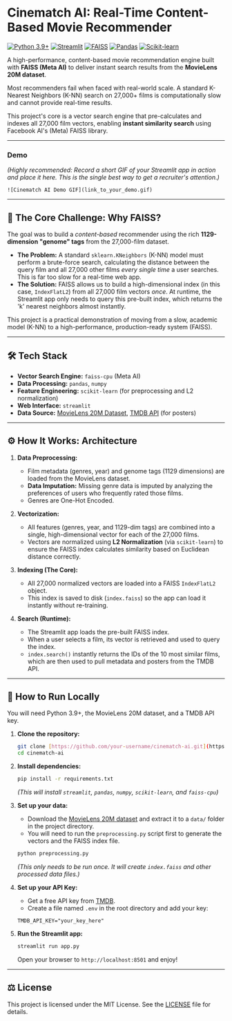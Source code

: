 # Cinematch AI: Real-Time Content-Based Movie Recommender

[![Python 3.9+](https://img.shields.io/badge/Python-3.9+-blue?logo=python)](https://www.python.org/)
[![Streamlit](https://img.shields.io/badge/Streamlit-App-red?logo=streamlit)](https://streamlit.io)
[![FAISS](https://img.shields.io/badge/FAISS-Vector_Search-blue?logo=meta)](https://faiss.ai/)
[![Pandas](https://img.shields.io/badge/Pandas-Data_Processing-blue?logo=pandas)](https://pandas.pydata.org/)
[![Scikit-learn](https://img.shields.io/badge/Scikit--learn-Preprocessing-orange?logo=scikit-learn)](https://scikit-learn.org/)

A high-performance, content-based movie recommendation engine built with **FAISS (Meta AI)** to deliver instant search results from the **MovieLens 20M dataset**.

Most recommenders fail when faced with real-world scale. A standard K-Nearest Neighbors (K-NN) search on 27,000+ films is computationally slow and cannot provide real-time results.

This project's core is a vector search engine that pre-calculates and indexes all 27,000 film vectors, enabling **instant similarity search** using Facebook AI's (Meta) FAISS library.

***

###  Demo

*(Highly recommended: Record a short GIF of your Streamlit app in action and place it here. This is the single best way to get a recruiter's attention.)*

`![Cinematch AI Demo GIF](link_to_your_demo.gif)`

---

## 🚀 The Core Challenge: Why FAISS?

The goal was to build a *content-based* recommender using the rich **1129-dimension "genome" tags** from the 27,000-film dataset.

* **The Problem:** A standard `sklearn.KNeighbors` (K-NN) model must perform a brute-force search, calculating the distance between the query film and all 27,000 other films *every single time* a user searches. This is far too slow for a real-time web app.
* **The Solution:** FAISS allows us to build a high-dimensional index (in this case, `IndexFlatL2`) from all 27,000 film vectors *once*. At runtime, the Streamlit app only needs to query this pre-built index, which returns the 'k' nearest neighbors almost instantly.

This project is a practical demonstration of moving from a slow, academic model (K-NN) to a high-performance, production-ready system (FAISS).

---

## 🛠 Tech Stack

* **Vector Search Engine:** `faiss-cpu` (Meta AI)
* **Data Processing:** `pandas`, `numpy`
* **Feature Engineering:** `scikit-learn` (for preprocessing and L2 normalization)
* **Web Interface:** `streamlit`
* **Data Source:** [MovieLens 20M Dataset](https://grouplens.org/datasets/movielens/20m/), [TMDB API](https://www.themoviedb.org/documentation/api) (for posters)

---

## ⚙️ How It Works: Architecture

1.  **Data Preprocessing:**
    * Film metadata (genres, year) and genome tags (1129 dimensions) are loaded from the MovieLens dataset.
    * **Data Imputation:** Missing genre data is imputed by analyzing the preferences of users who frequently rated those films.
    * Genres are One-Hot Encoded.

2.  **Vectorization:**
    * All features (genres, year, and 1129-dim tags) are combined into a single, high-dimensional vector for each of the 27,000 films.
    * Vectors are normalized using **L2 Normalization** (via `scikit-learn`) to ensure the FAISS index calculates similarity based on Euclidean distance correctly.

3.  **Indexing (The Core):**
    * All 27,000 normalized vectors are loaded into a FAISS `IndexFlatL2` object.
    * This index is saved to disk (`index.faiss`) so the app can load it instantly without re-training.

4.  **Search (Runtime):**
    * The Streamlit app loads the pre-built FAISS index.
    * When a user selects a film, its vector is retrieved and used to query the index.
    * `index.search()` instantly returns the IDs of the 10 most similar films, which are then used to pull metadata and posters from the TMDB API.

---

## 🚀 How to Run Locally

You will need Python 3.9+, the MovieLens 20M dataset, and a TMDB API key.

1.  **Clone the repository:**
    ```bash
    git clone [https://github.com/your-username/cinematch-ai.git](https://github.com/your-username/cinematch-ai.git)
    cd cinematch-ai
    ```

2.  **Install dependencies:**
    ```bash
    pip install -r requirements.txt
    ```
    *(This will install `streamlit`, `pandas`, `numpy`, `scikit-learn`, and `faiss-cpu`)*

3.  **Set up your data:**
    * Download the [MovieLens 20M dataset](https://files.grouplens.org/datasets/movielens/ml-20m.zip) and extract it to a `data/` folder in the project directory.
    * You will need to run the `preprocessing.py` script first to generate the vectors and the FAISS index file.
    ```bash
    python preprocessing.py
    ```
    *(This only needs to be run once. It will create `index.faiss` and other processed data files.)*

4.  **Set up your API Key:**
    * Get a free API key from [TMDB](https://www.themoviedb.org/documentation/api).
    * Create a file named `.env` in the root directory and add your key:
    ```
    TMDB_API_KEY="your_key_here"
    ```

5.  **Run the Streamlit app:**
    ```bash
    streamlit run app.py
    ```
    Open your browser to `http://localhost:8501` and enjoy!

---

## ⚖️ License

This project is licensed under the MIT License. See the [LICENSE](LICENSE) file for details.